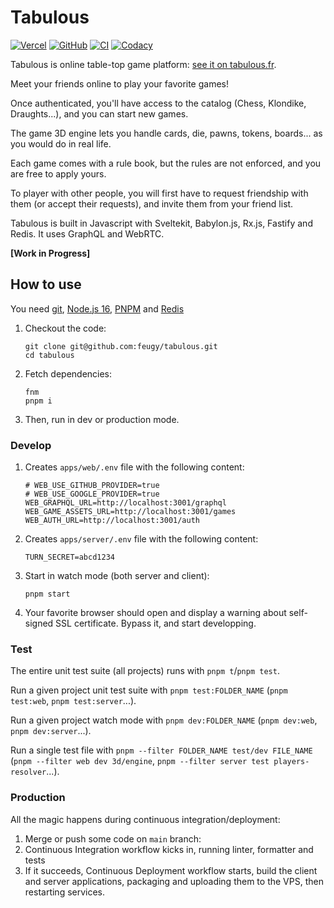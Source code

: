 # Tabulous

[![Vercel](https://vercelbadge.vercel.app/api/feugy/tabulous)][production]
[![GitHub](https://img.shields.io/github/license/feugy/tabulous)][license]
[![CI](https://github.com/feugy/tabulous/actions/workflows/CI.yml/badge.svg)](https://github.com/feugy/atelier/tabulous/workflows/CI.yml)
[![Codacy](https://app.codacy.com/project/badge/Grade/36bc5e1d473746f09656d1ffc8dec813)](https://www.codacy.com/gh/feugy/tabulous/dashboard?utm_source=github.com&utm_medium=referral&utm_content=feugy/tabulous&utm_campaign=Badge_Grade)

Tabulous is online table-top game platform: [see it on tabulous.fr][production].

Meet your friends online to play your favorite games!

Once authenticated, you'll have access to the catalog (Chess, Klondike, Draughts...), and you can start new games.

The game 3D engine lets you handle cards, die, pawns, tokens, boards... as you would do in real life.

Each game comes with a rule book, but the rules are not enforced, and you are free to apply yours.

To player with other people, you will first have to request friendship with them (or accept their requests), and invite them from your friend list.

Tabulous is built in Javascript with Sveltekit, Babylon.js, Rx.js, Fastify and Redis. It uses GraphQL and WebRTC.

**[Work in Progress]**

## How to use

You need [git], [Node.js 16][node], [PNPM] and [Redis]

1. Checkout the code:

   ```shell
   git clone git@github.com:feugy/tabulous.git
   cd tabulous
   ```

1. Fetch dependencies:

   ```shell
   fnm
   pnpm i
   ```

1. Then, run in dev or production mode.

### Develop

1. Creates `apps/web/.env` file with the following content:

   ```shell
   # WEB_USE_GITHUB_PROVIDER=true
   # WEB_USE_GOOGLE_PROVIDER=true
   WEB_GRAPHQL_URL=http://localhost:3001/graphql
   WEB_GAME_ASSETS_URL=http://localhost:3001/games
   WEB_AUTH_URL=http://localhost:3001/auth
   ```

1. Creates `apps/server/.env` file with the following content:

   ```shell
   TURN_SECRET=abcd1234
   ```

1. Start in watch mode (both server and client):

   ```shell
   pnpm start
   ```

1. Your favorite browser should open and display a warning about self-signed SSL certificate. Bypass it, and start developping.

### Test

The entire unit test suite (all projects) runs with `pnpm t`/`pnpm test`.

Run a given project unit test suite with `pnpm test:FOLDER_NAME` (`pnpm test:web`, `pnpm test:server`...).

Run a given project watch mode with `pnpm dev:FOLDER_NAME` (`pnpm dev:web`, `pnpm dev:server`...).

Run a single test file with `pnpm --filter FOLDER_NAME test/dev FILE_NAME` (`pnpm --filter web dev 3d/engine`, `pnpm --filter server test players-resolver`...).

### Production

All the magic happens during continuous integration/deployment:

1. Merge or push some code on `main` branch:
1. Continuous Integration workflow kicks in, running linter, formatter and tests
1. If it succeeds, Continuous Deployment workflow starts, build the client and server applications, packaging and uploading them to the VPS, then restarting services.

[production]: https://tabulous.fr
[license]: https://github.com/feugy/tabulous/blob/main/LICENSE
[git]: https://git-scm.com/downloads
[redis]: https://redis.io/docs/getting-started/installation/
[node]: https://nodejs.org/en/download/
[pnpm]: https://pnpm.io/installation
